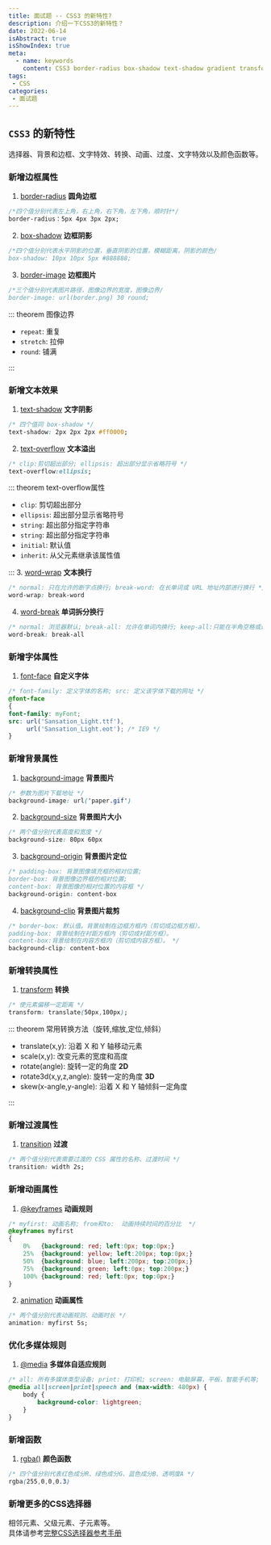 ```yaml
---
title: 面试题 -- CSS3 的新特性?
description: 介绍一下CSS3的新特性？
date: 2022-06-14
isAbstract: true
isShowIndex: true
meta:
  - name: keywords
    content: CSS3 border-radius box-shadow text-shadow gradient transform rgba
tags:
 - CSS 
categories:
 - 面试题
---
```


## `CSS3` 的新特性

选择器、背景和边框、文字特效、转换、动画、过度、文字特效以及颜色函数等。

<!-- more -->

### 新增边框属性
1. [border-radius](https://www.runoob.com/cssref/css3-pr-border-radius.html) **圆角边框**
```css
/*四个值分别代表左上角，右上角，右下角，左下角，顺时针*/
border-radius：5px 4px 3px 2px;
```

2. [box-shadow](https://www.runoob.com/cssref/css3-pr-box-shadow.html) **边框阴影**
```css
/*四个值分别代表水平阴影的位置，垂直阴影的位置，模糊距离，阴影的颜色/
box-shadow: 10px 10px 5px #888888;
```
3. [border-image](https://www.runoob.com/cssref/css3-pr-border-image.html) **边框图片**
```css
/*三个值分别代表图片路径，图像边界的宽度，图像边界/
border-image: url(border.png) 30 round;
```
::: theorem 图像边界

- `repeat`: 重复
- `stretch`: 拉伸
- `round`: 铺满

:::

### 新增文本效果
1. [text-shadow](https://www.runoob.com/cssref/css3-pr-text-shadow.html) **文字阴影**
```css
/* 四个值同 box-shadow */
text-shadow: 2px 2px 2px #ff0000;
```
2. [text-overflow](https://www.runoob.com/cssref/css3-pr-text-overflow.html) **文本溢出**
```css
/* clip:剪切超出部分; ellipsis: 超出部分显示省略符号 */
text-overflow:ellipsis;
```
::: theorem text-overflow属性

- `clip`: 剪切超出部分
- `ellipsis`: 超出部分显示省略符号
- `string`: 超出部分指定字符串
- `string`: 超出部分指定字符串
- `initial`: 默认值
- `inherit`: 从父元素继承该属性值

:::
3. [word-wrap](https://www.runoob.com/cssref/css3-pr-word-wrap.html) **文本换行**
```css
/* normal: 只在允许的断字点换行; break-word: 在长单词或 URL 地址内部进行换行 */
word-wrap: break-word
```
4. [word-break](https://www.runoob.com/cssref/css3-pr-word-break.html) **单词拆分换行**
```css
/* normal: 浏览器默认; break-all: 允许在单词内换行; keep-all:只能在半角空格或连字符处换行 */
word-break: break-all
```
### 新增字体属性
1. [font-face](https://www.runoob.com/cssref/css3-pr-font-face-rule.html) **自定义字体**
```css
/* font-family: 定义字体的名称; src: 定义该字体下载的网址 */
@font-face
{
font-family: myFont;
src: url('Sansation_Light.ttf'),
     url('Sansation_Light.eot'); /* IE9 */
}
```
### 新增背景属性
1. [background-image](https://www.runoob.com/cssref/pr-background-image.html) **背景图片**
```css
/* 参数为图片下载地址 */
background-image: url('paper.gif')
```
2. [background-size](https://www.runoob.com/cssref/css3-pr-background-size.html) **背景图片大小**
```css
/* 两个值分别代表高度和宽度 */
background-size: 80px 60px
```
3. [background-origin](https://www.runoob.com/cssref/css3-pr-background-origin.html) **背景图片定位**
```css
/* padding-box: 背景图像填充框的相对位置; 
border-box: 背景图像边界框的相对位置; 
content-box: 背景图像的相对位置的内容框 */
background-origin: content-box
```
4. [background-clip](https://www.runoob.com/cssref/css3-pr-background-origin.html) **背景图片裁剪**
```css
/* border-box: 默认值。背景绘制在边框方框内（剪切成边框方框）。
padding-box: 背景绘制在衬距方框内（剪切成衬距方框）。
content-box:背景绘制在内容方框内（剪切成内容方框）。 */
background-clip: content-box
```
### 新增转换属性
1. [transform](https://www.runoob.com/css3/css3-2dtransforms.html) **转换**
```css
/* 使元素偏移一定距离 */
transform: translate(50px,100px);
```
::: theorem 常用转换方法（旋转,缩放,定位,倾斜）

- translate(x,y): 沿着 X 和 Y 轴移动元素
- scale(x,y): 改变元素的宽度和高度
- rotate(angle): 旋转一定的角度 **2D**
- rotate3d(x,y,z,angle): 旋转一定的角度 **3D**
- skew(x-angle,y-angle): 沿着 X 和 Y 轴倾斜一定角度

:::
### 新增过渡属性
1. [transition](https://www.runoob.com/css3/css3-transitions.html) **过渡**
```css
/* 两个值分别代表需要过渡的 CSS 属性的名称、过渡时间 */
transition: width 2s;
```
### 新增动画属性
1. [@keyframes](https://www.runoob.com/cssref/css3-pr-animation-keyframes.html) **动画规则**
```css
/* myfirst: 动画名称; from和to:	动画持续时间的百分比  */
@keyframes myfirst
{
    0%   {background: red; left:0px; top:0px;}
    25%  {background: yellow; left:200px; top:0px;}
    50%  {background: blue; left:200px; top:200px;}
    75%  {background: green; left:0px; top:200px;}
    100% {background: red; left:0px; top:0px;}
}
```

2. [animation](https://www.runoob.com/css3/css3-animations.html) **动画属性**
```css
/* 两个值分别代表动画规则、动画时长 */
animation: myfirst 5s;
```
### 优化多媒体规则
1. [@media](https://www.runoob.com/css3/css3-mediaqueries.html) **多媒体自适应规则**
```css
/* all: 所有多媒体类型设备; print: 打印机; screen: 电脑屏幕，平板，智能手机等; speech: 屏幕阅读器 */
@media all|screen|print|speech and (max-width: 480px) {
    body {
        background-color: lightgreen;
    }
}
```
### 新增函数
1. [rgba()](https://www.runoob.com/cssref/func-rgba.html) **颜色函数**
```css
/* 四个值分别代表红色成分R、绿色成分G、蓝色成分B、透明度A */
rgba(255,0,0,0.3)
```
### 新增更多的CSS选择器

相邻元素、父级元素、子元素等。
<br />
具体请参考[完整CSS选择器参考手册](https://www.runoob.com/cssref/css-selectors.html)